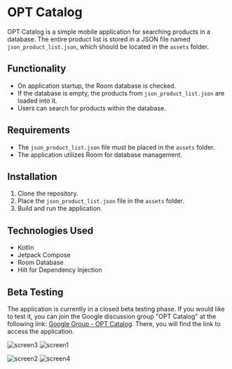 # OPT Catalog

OPT Catalog is a simple mobile application for searching products in a database. The entire product list is stored in a JSON file named `json_product_list.json`, which should be located in the `assets` folder.

## Functionality
- On application startup, the Room database is checked.
- If the database is empty, the products from `json_product_list.json` are loaded into it.
- Users can search for products within the database.

## Requirements
- The `json_product_list.json` file must be placed in the `assets` folder.
- The application utilizes Room for database management.

## Installation
1. Clone the repository.
2. Place the `json_product_list.json` file in the `assets` folder.
3. Build and run the application.

## Technologies Used
- Kotlin
- Jetpack Compose
- Room Database
- Hilt for Dependency Injection

## Beta Testing
The application is currently in a closed beta testing phase. If you would like to test it, you can join the Google discussion group "OPT Catalog" at the following link: [Google Group - OPT Catalog](https://groups.google.com/g/opt-catalog). There, you will find the link to access the application.





![screen3](https://github.com/user-attachments/assets/2ccf7b75-555d-437f-9300-c6bee1b11f33)  ![screen1](https://github.com/user-attachments/assets/5f3d0462-47d4-46b0-8458-c6e73d5a9141)

![screen2](https://github.com/user-attachments/assets/138c29fb-156a-4fd6-a371-1835c53aa3f6) ![screen4](https://github.com/user-attachments/assets/07138bb0-edfd-4b18-a3ec-db44dd0c1c7c) 
